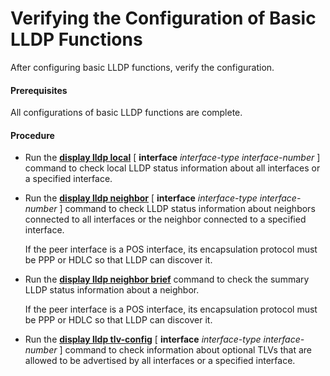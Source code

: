 Verifying the Configuration of Basic LLDP Functions
===================================================

After configuring basic LLDP functions, verify the configuration.

#### Prerequisites

All configurations of basic LLDP functions are complete.


#### Procedure

* Run the [**display lldp local**](cmdqueryname=display+lldp+local) [ **interface** *interface-type interface-number* ] command to check local LLDP status information about all interfaces or a specified interface.
* Run the [**display lldp neighbor**](cmdqueryname=display+lldp+neighbor) [ **interface** *interface-type interface-number* ] command to check LLDP status information about neighbors connected to all interfaces or the neighbor connected to a specified interface.
  
  
  
  If the peer interface is a POS interface, its encapsulation protocol must be PPP or HDLC so that LLDP can discover it.
* Run the [**display lldp neighbor brief**](cmdqueryname=display+lldp+neighbor+brief) command to check the summary LLDP status information about a neighbor.
  
  
  
  If the peer interface is a POS interface, its encapsulation protocol must be PPP or HDLC so that LLDP can discover it.
* Run the [**display lldp tlv-config**](cmdqueryname=display+lldp+tlv-config) [ **interface** *interface-type interface-number* ] command to check information about optional TLVs that are allowed to be advertised by all interfaces or a specified interface.